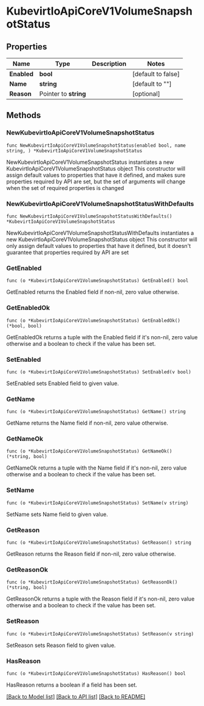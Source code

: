 # KubevirtIoApiCoreV1VolumeSnapshotStatus

## Properties

Name | Type | Description | Notes
------------ | ------------- | ------------- | -------------
**Enabled** | **bool** |  | [default to false]
**Name** | **string** |  | [default to ""]
**Reason** | Pointer to **string** |  | [optional] 

## Methods

### NewKubevirtIoApiCoreV1VolumeSnapshotStatus

`func NewKubevirtIoApiCoreV1VolumeSnapshotStatus(enabled bool, name string, ) *KubevirtIoApiCoreV1VolumeSnapshotStatus`

NewKubevirtIoApiCoreV1VolumeSnapshotStatus instantiates a new KubevirtIoApiCoreV1VolumeSnapshotStatus object
This constructor will assign default values to properties that have it defined,
and makes sure properties required by API are set, but the set of arguments
will change when the set of required properties is changed

### NewKubevirtIoApiCoreV1VolumeSnapshotStatusWithDefaults

`func NewKubevirtIoApiCoreV1VolumeSnapshotStatusWithDefaults() *KubevirtIoApiCoreV1VolumeSnapshotStatus`

NewKubevirtIoApiCoreV1VolumeSnapshotStatusWithDefaults instantiates a new KubevirtIoApiCoreV1VolumeSnapshotStatus object
This constructor will only assign default values to properties that have it defined,
but it doesn't guarantee that properties required by API are set

### GetEnabled

`func (o *KubevirtIoApiCoreV1VolumeSnapshotStatus) GetEnabled() bool`

GetEnabled returns the Enabled field if non-nil, zero value otherwise.

### GetEnabledOk

`func (o *KubevirtIoApiCoreV1VolumeSnapshotStatus) GetEnabledOk() (*bool, bool)`

GetEnabledOk returns a tuple with the Enabled field if it's non-nil, zero value otherwise
and a boolean to check if the value has been set.

### SetEnabled

`func (o *KubevirtIoApiCoreV1VolumeSnapshotStatus) SetEnabled(v bool)`

SetEnabled sets Enabled field to given value.


### GetName

`func (o *KubevirtIoApiCoreV1VolumeSnapshotStatus) GetName() string`

GetName returns the Name field if non-nil, zero value otherwise.

### GetNameOk

`func (o *KubevirtIoApiCoreV1VolumeSnapshotStatus) GetNameOk() (*string, bool)`

GetNameOk returns a tuple with the Name field if it's non-nil, zero value otherwise
and a boolean to check if the value has been set.

### SetName

`func (o *KubevirtIoApiCoreV1VolumeSnapshotStatus) SetName(v string)`

SetName sets Name field to given value.


### GetReason

`func (o *KubevirtIoApiCoreV1VolumeSnapshotStatus) GetReason() string`

GetReason returns the Reason field if non-nil, zero value otherwise.

### GetReasonOk

`func (o *KubevirtIoApiCoreV1VolumeSnapshotStatus) GetReasonOk() (*string, bool)`

GetReasonOk returns a tuple with the Reason field if it's non-nil, zero value otherwise
and a boolean to check if the value has been set.

### SetReason

`func (o *KubevirtIoApiCoreV1VolumeSnapshotStatus) SetReason(v string)`

SetReason sets Reason field to given value.

### HasReason

`func (o *KubevirtIoApiCoreV1VolumeSnapshotStatus) HasReason() bool`

HasReason returns a boolean if a field has been set.


[[Back to Model list]](../README.md#documentation-for-models) [[Back to API list]](../README.md#documentation-for-api-endpoints) [[Back to README]](../README.md)


